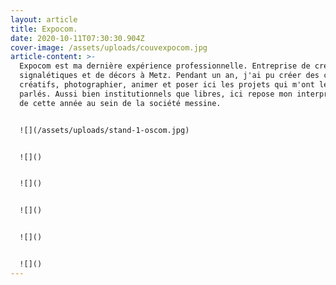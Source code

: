 ```yaml
---
layout: article
title: Expocom.
date: 2020-10-11T07:30:30.904Z
cover-image: /assets/uploads/couvexpocom.jpg
article-content: >-
  Expocom est ma dernière expérience professionnelle. Entreprise de création de
  signalétiques et de décors à Metz. Pendant un an, j'ai pu créer des contenus
  créatifs, photographier, animer et poser ici les projets qui m'ont le plus
  parlés. Aussi bien institutionnels que libres, ici repose mon interprétation
  de cette année au sein de la société messine.


  ![](/assets/uploads/stand-1-oscom.jpg)


  ![]()


  ![]()


  ![]()


  ![]()


  ![]()
---
```

